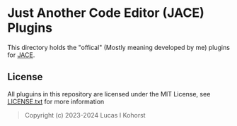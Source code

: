 # Just Another Code Editor (JACE) Plugins
This directory holds the "offical" (Mostly meaning developed by me) plugins for [JACE](https://github.com/Hedge239/JustAnotherCodeEditor).

## License
All pluguins in this repository are licensed under the MIT License, see [LICENSE.txt](https://github.com/Hedge239/JACE/blob/Latest-Dev/LICENSE.txt) for more information
> Copyright (c) 2023-2024 Lucas I Kohorst